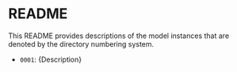 # README

This README provides descriptions of the model instances that are denoted by the directory numbering system.

* `0001`: {Description}
